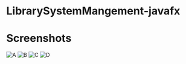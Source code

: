 # LibrarySystemMangement-javafx

<h1>Screenshots</h1>



![A](https://user-images.githubusercontent.com/56236490/89303646-605cf580-d664-11ea-8aa3-35aeebfbbbb3.png)
![B](https://user-images.githubusercontent.com/56236490/89303653-6226b900-d664-11ea-88ef-818032d88b80.png)
![C](https://user-images.githubusercontent.com/56236490/89303660-64891300-d664-11ea-904b-3b53a51a7db2.png)
![D](https://user-images.githubusercontent.com/56236490/89303661-64891300-d664-11ea-896b-dc6e9937077f.png)
